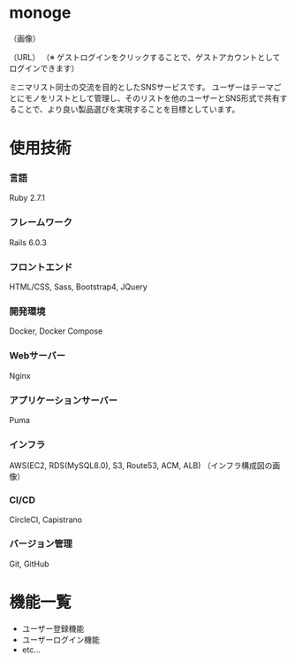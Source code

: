 # monoge

（画像）

（URL）
（※ ゲストログインをクリックすることで、ゲストアカウントとしてログインできます）

ミニマリスト同士の交流を目的としたSNSサービスです。
ユーザーはテーマごとにモノをリストとして管理し、そのリストを他のユーザーとSNS形式で共有することで、より良い製品選びを実現することを目標としています。

# 使用技術
### 言語
Ruby 2.7.1
### フレームワーク
Rails 6.0.3
### フロントエンド
HTML/CSS, Sass, Bootstrap4, JQuery
### 開発環境
Docker, Docker Compose
### Webサーバー
Nginx
### アプリケーションサーバー
Puma
### インフラ
AWS(EC2, RDS(MySQL8.0), S3, Route53, ACM, ALB)
（インフラ構成図の画像）
### CI/CD
CircleCI, Capistrano
### バージョン管理
 Git, GitHub

# 機能一覧
* ユーザー登録機能
* ユーザーログイン機能
* etc...
